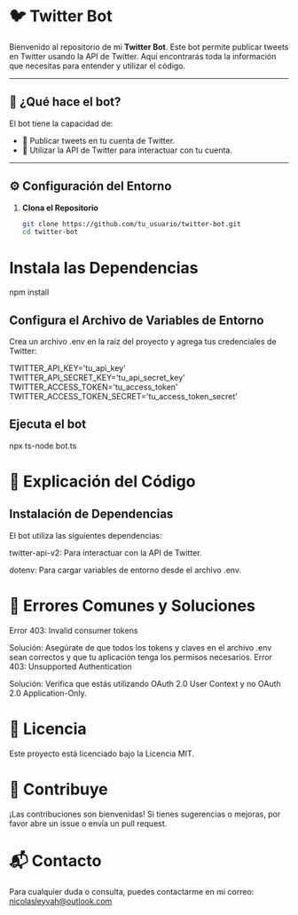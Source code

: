 # 🐦 **Twitter Bot**

Bienvenido al repositorio de mi **Twitter Bot**. Este bot permite publicar tweets en Twitter usando la API de Twitter. Aquí encontrarás toda la información que necesitas para entender y utilizar el código.

---

## 🧩 **¿Qué hace el bot?**

El bot tiene la capacidad de:
- 🚀 Publicar tweets en tu cuenta de Twitter.
- 🔄 Utilizar la API de Twitter para interactuar con tu cuenta.

---

## ⚙️ **Configuración del Entorno**

1. **Clona el Repositorio**

   ```bash
   git clone https://github.com/tu_usuario/twitter-bot.git
   cd twitter-bot


# Instala las Dependencias

npm install

## Configura el Archivo de Variables de Entorno

Crea un archivo .env en la raíz del proyecto y agrega tus credenciales de Twitter:

TWITTER_API_KEY='tu_api_key'
TWITTER_API_SECRET_KEY='tu_api_secret_key'
TWITTER_ACCESS_TOKEN='tu_access_token'
TWITTER_ACCESS_TOKEN_SECRET='tu_access_token_secret'

## Ejecuta el bot

npx ts-node bot.ts

# 📝 Explicación del Código

## Instalación de Dependencias

El bot utiliza las siguientes dependencias:

twitter-api-v2: Para interactuar con la API de Twitter.

dotenv: Para cargar variables de entorno desde el archivo .env.

# 🔧 Errores Comunes y Soluciones

Error 403: Invalid consumer tokens

Solución: Asegúrate de que todos los tokens y claves en el archivo .env sean correctos y que tu aplicación tenga los permisos necesarios.
Error 403: Unsupported Authentication

Solución: Verifica que estás utilizando OAuth 2.0 User Context y no OAuth 2.0 Application-Only.


# 📜 Licencia
Este proyecto está licenciado bajo la Licencia MIT.

# 🌟 Contribuye
¡Las contribuciones son bienvenidas! Si tienes sugerencias o mejoras, por favor abre un issue o envía un pull request.

# 📬 Contacto
Para cualquier duda o consulta, puedes contactarme en mi correo: [nicolasleyvah@outlook.com](mailto:nicolasleyvah@outlook.com)

